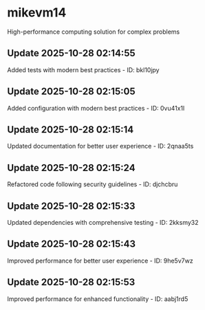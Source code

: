 # mikevm14
High-performance computing solution for complex problems

## Update 2025-10-28 02:14:55
Added tests with modern best practices - ID: bkl10jpy


## Update 2025-10-28 02:15:05
Added configuration with modern best practices - ID: 0vu41x1l


## Update 2025-10-28 02:15:14
Updated documentation for better user experience - ID: 2qnaa5ts


## Update 2025-10-28 02:15:24
Refactored code following security guidelines - ID: djchcbru


## Update 2025-10-28 02:15:33
Updated dependencies with comprehensive testing - ID: 2kksmy32


## Update 2025-10-28 02:15:43
Improved performance for better user experience - ID: 9he5v7wz


## Update 2025-10-28 02:15:53
Improved performance for enhanced functionality - ID: aabj1rd5

